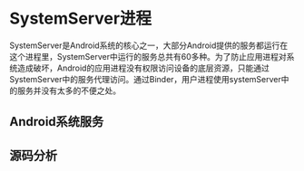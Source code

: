 # SystemServer进程

SystemServer是Android系统的核心之一，大部分Android提供的服务都运行在这个进程里，SystemServer中运行的服务总共有60多种。为了防止应用进程对系统造成破坏，Android的应用进程没有权限访问设备的底层资源，只能通过SystemServer中的服务代理访问。通过Binder，用户进程使用systemServer中的服务并没有太多的不便之处。

## Android系统服务

## 源码分析